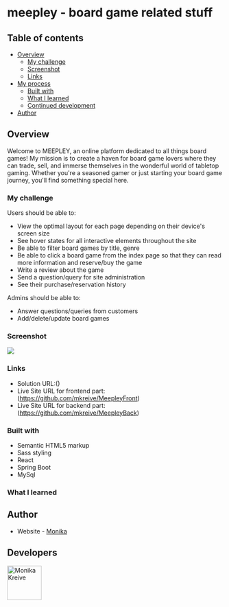 # meepley - board game related stuff

## Table of contents

-   [Overview](#overview)
    -   [My challenge](#the-challenge)
    -   [Screenshot](#screenshot)
    -   [Links](#links)
-   [My process](#my-process)
    -   [Built with](#built-with)
    -   [What I learned](#what-i-learned)
    -   [Continued development](#continued-development)
-   [Author](#author)

## Overview

Welcome to MEEPLEY, an online platform dedicated to all things board games! My mission is to create a haven for board game lovers where they can trade, sell, and immerse themselves in the wonderful world of tabletop gaming. Whether you're a seasoned gamer or just starting your board game journey, you'll find something special here.

### My challenge

Users should be able to:

-   View the optimal layout for each page depending on their device's screen size
-   See hover states for all interactive elements throughout the site
-   Be able to filter board games by title, genre
-   Be able to click a board game from the index page so that they can read more information and reserve/buy the game
-   Write a review about the game
-   Send a question/query for site administration
-   See their purchase/reservation history

Admins should be able to:

-   Answer questions/queries from customers
-   Add/delete/update board games

### Screenshot

![](https://res.cloudinary.com/kreiva/image/upload/v1665132907/Screenshot_2022-10-07_at_09.59.30_doq8xd.png)

### Links

-   Solution URL:()
-   Live Site URL for frontend part:(https://github.com/mkreive/MeepleyFront)
-   Live Site URL for backend part:(https://github.com/mkreive/MeepleyBack)

### Built with

-   Semantic HTML5 markup
-   Sass styling
-   React
-   Spring Boot
-   MySql

### What I learned

## Author

-   Website - [Monika](https://github.com/mkreive)

## Developers

[//]: contributor-faces

<a href="https://github.com/mkreive"><img src="https://res.cloudinary.com/kreiva/image/upload/v1665136364/as_uwjvbi.png" title="Monika Kreive" width="80" height="80"></a>

[//]: contributor-faces
